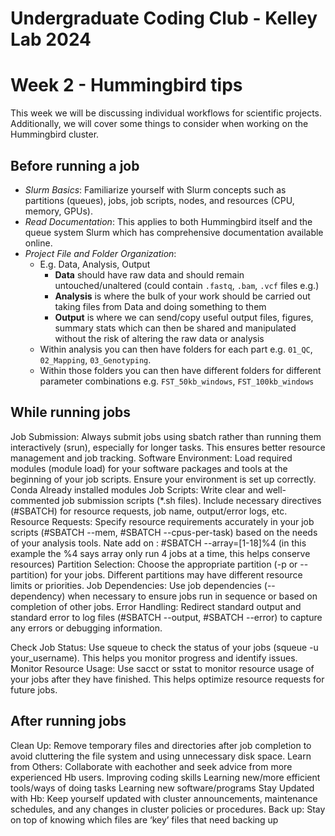Undergraduate Coding Club - Kelley Lab 2024
================
Week 2 - Hummingbird tips
================

This week we will be discussing individual workflows for scientific projects. Additionally, we will cover some things to consider when working on the Hummingbird cluster.

## Before running a job
- *Slurm Basics*: Familiarize yourself with Slurm concepts such as partitions (queues), jobs, job scripts, nodes, and resources (CPU, memory, GPUs).
- *Read Documentation*: This applies to both Hummingbird itself and the queue system Slurm which has comprehensive documentation available online.
- *Project File and Folder Organization*:
  - E.g. Data, Analysis, Output
    - **Data** should have raw data and should remain untouched/unaltered (could contain `.fastq`, `.bam`, `.vcf` files e.g.)
    - **Analysis** is where the bulk of your work should be carried out taking files from Data and doing something to them
    - **Output** is where we can send/copy useful output files, figures, summary stats which can then be shared and manipulated without the risk of altering the raw data or analysis
  - Within analysis you can then have folders for each part e.g. `01_QC`, `02_Mapping`, `03_Genotyping`.
  - Within those folders you can then have different folders for different parameter combinations e.g. `FST_50kb_windows`, `FST_100kb_windows`

## While running jobs
Job Submission: Always submit jobs using sbatch rather than running them interactively (srun), especially for longer tasks. This ensures better resource management and job tracking.
Software Environment: Load required modules (module load) for your software packages and tools at the beginning of your job scripts. Ensure your environment is set up correctly.
Conda
Already installed modules
Job Scripts: Write clear and well-commented job submission scripts (*.sh files). Include necessary directives (#SBATCH) for resource requests, job name, output/error logs, etc.
Resource Requests: Specify resource requirements accurately in your job scripts (#SBATCH --mem, #SBATCH --cpus-per-task) based on the needs of your analysis tools. Nate add on : #SBATCH --array=[1-18]%4 (in this example the %4 says array only run 4 jobs at a time, this helps conserve resources)
Partition Selection: Choose the appropriate partition (-p or --partition) for your jobs. Different partitions may have different resource limits or priorities.
Job Dependencies: Use job dependencies (--dependency) when necessary to ensure jobs run in sequence or based on completion of other jobs.
Error Handling: Redirect standard output and standard error to log files (#SBATCH --output, #SBATCH --error) to capture any errors or debugging information.

Check Job Status: Use squeue to check the status of your jobs (squeue -u your_username). This helps you monitor progress and identify issues.
Monitor Resource Usage: Use sacct or sstat to monitor resource usage of your jobs after they have finished. This helps optimize resource requests for future jobs.

## After running jobs
Clean Up: Remove temporary files and directories after job completion to avoid cluttering the file system and using unnecessary disk space.
Learn from Others: Collaborate with eachother and seek advice from more experienced Hb users. 
Improving coding skills
Learning new/more efficient tools/ways of doing tasks
Learning new software/programs
Stay Updated with Hb: Keep yourself updated with cluster announcements, maintenance schedules, and any changes in cluster policies or procedures.
Back up: Stay on top of knowing which files are ‘key’ files that need backing up
